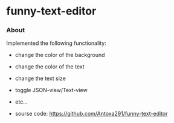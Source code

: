 # funny-text-editor
### About
Implemented the following functionality:
- change the color of the background
- change the color of the text
- change the text size
- toggle JSON-view/Text-view
- etc...

- sourse code:
https://github.com/Antoxa291/funny-text-editor
